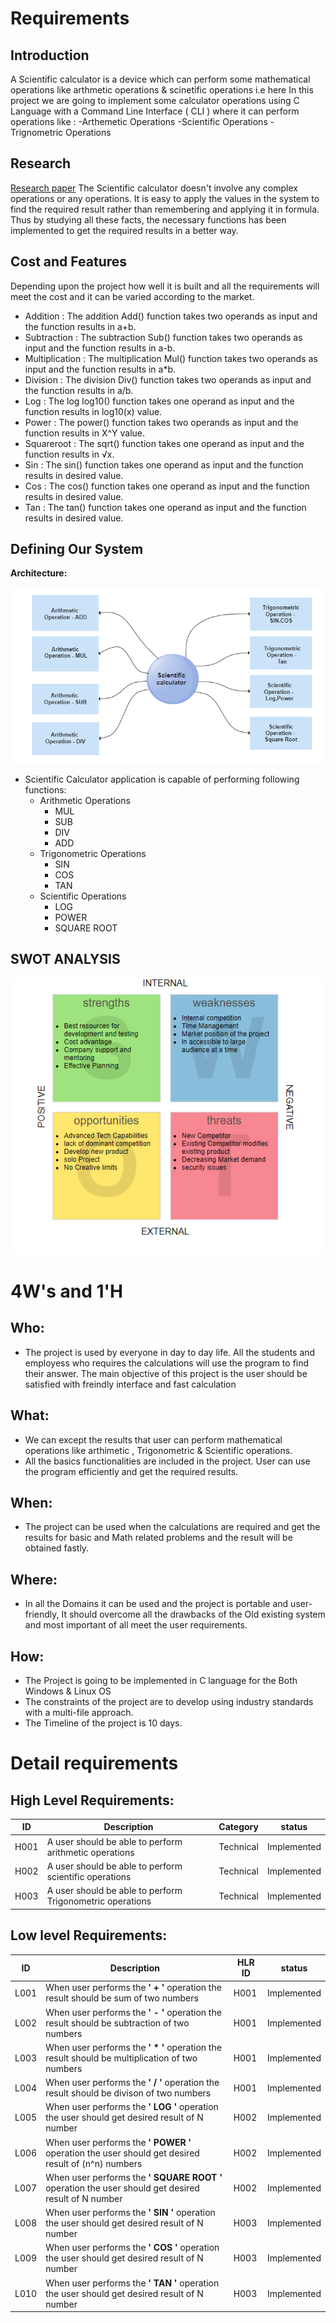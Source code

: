 # Requirements
## Introduction
 A Scientific calculator is a device which can perform some mathematical operations like arthmetic operations
& scinetific operations i.e here In this project we are going to implement some calculator operations using
C Language with a Command Line Interface ( CLI ) where it can perform operations like :
 -Arthemetic Operations 
 -Scientific Operations 
 -Trignometric Operations
## Research
[Research paper](https://www.informs.org/Publications/INFORMS-Journals/Mathematics-of-Operations-Research)
The Scientific calculator doesn't involve any complex operations or any operations. It is easy to apply the values in the system to find the required result rather than remembering and applying it in formula. Thus by studying all these facts, the necessary functions has been implemented to get the required results in a better way.
## Cost and Features
Depending upon the project how well it is built and all the requirements will meet the cost and it can be varied according to the market.
- Addition : The addition Add() function takes two operands as input and the function results in a+b.
- Subtraction : The subtraction Sub() function takes two operands as input and the function results in a-b.
- Multiplication : The multiplication Mul() function takes two operands as input and the function results in a*b.
- Division : The division Div() function takes two operands as input and the function results in a/b.
- Log : The log log10() function takes one operand as input and the function results in log10(x) value.
- Power : The power() function takes two operands as input and the function results in X^Y value.
- Squareroot : The sqrt() function takes one operand as input and the function results in √x.
- Sin : The sin() function takes one operand as input and the function results in desired value.
- Cos : The cos() function takes one operand as input and the function results in desired value.
- Tan : The tan() function takes one operand as input and the function results in desired value.

## Defining Our System
  **Architecture:**
  
   ![Architecture](https://github.com/yash2220/M1_Application_Calculator/blob/main/1_Requirements/Arithmetic%20operation.png)

   
 - Scientific Calculator application is capable of performing following functions:
	 -  Arithmetic Operations
		 - MUL 
		 - SUB
		 - DIV
		 - ADD
	-  Trigonometric Operations
		 - SIN
		 - COS
		 - TAN
	-  Scientific Operations
		 - LOG
		 - POWER
		 - SQUARE ROOT
    

## SWOT ANALYSIS
![swot analysis](https://github.com/yash2220/M1_Application_Calculator/blob/main/1_Requirements/SWOT.png)


# 4W&#39;s and 1&#39;H

## Who:

- The project is used by everyone in day to day life. All the students and employess who requires the calculations will use the program to find their answer. The main objective of this project is the user should be satisfied with freindly interface and fast calculation

## What:

- We can except the results that user can perform mathematical operations like arthimetic , Trigonometric & Scientific operations.
- All the basics functionalities are included in the project. User can use the program efficiently and get the required results.


## When:

- The project can be used when the calculations are required  and get the results for basic and Math related problems and the result will be obtained fastly.

## Where:

- In all the Domains it can be used and the project is portable and user-friendly,  It should overcome all the drawbacks of the Old existing system and most important of all meet the user requirements.

## How:

- The Project is going to be implemented in C language for the Both Windows & Linux OS
- The constraints of the project are to develop using industry standards with a multi-file approach.
- The Timeline of the project is 10 days.

# Detail requirements
## High Level Requirements:
|ID| Description |Category|status|
|--|------------|------|---------|
|H001 |A user should be able to perform arithmetic operations  | Technical |Implemented
|H002 |A user should be able to perform scientific operations|Technical|Implemented
|H003|A user should be able to perform Trigonometric operations |Technical|Implemented



##  Low level Requirements:
|ID| Description |HLR ID | status|
|--|------------|------|---------|
|L001 |When user performs the **' + '** operation the result should be sum of two numbers |H001|Implemented
|L002 |When user performs the **' - '** operation the result should be subtraction of two numbers|H001|Implemented
|L003|When user performs the **' * '** operation the result should be multiplication of two numbers |H001 |Implemented
|L004|When user performs the **' / '** operation the result should be divison of two numbers|H001 |Implemented
|L005|When user performs the **' LOG '** operation the user should get desired result of N number |H002 |Implemented
|L006|When user performs the **' POWER '** operation the user should get desired result of (n^n) numbers |H002 |Implemented
|L007|When user performs the **' SQUARE ROOT '** operation the user should get desired result of N number |H002 |Implemented
|L008|When user performs the **' SIN '** operation the user should get desired result of N number |H003 |Implemented
|L009|When user performs the **' COS '** operation the user should get desired result of N number |H003 |Implemented
|L010|When user performs the **' TAN '** operation the user should get desired result of N number |H003 |Implemented
